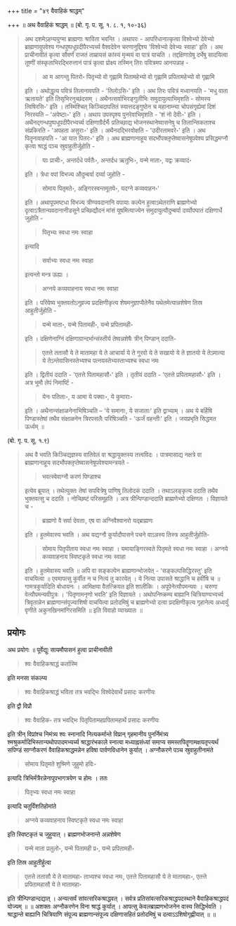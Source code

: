 +++
title = "४९ वैवाहिकं श्राद्धम्"

+++
॥ अथ वैवाहिकं श्राद्धम् ॥ (बो. गृ. प. सू. १. ८. १, १०-३६) 

> अथ दशमेऽहन्ययुग्मा ब्राह्मणाः श्राविता भवन्ति । अथापरः - आपरिधानात्कृत्वा विश्वेभ्यो देवेभ्यो ब्राह्मणावुपवेश्य गन्धपुष्पधूपदीपैरभ्यर्च्य वैश्वदेवेन चरणानुद्दिश्य 'विश्वेभ्यो देवेभ्यः स्वाहा' इति । अथ प्राचीनावीतं कृत्वा सौवर्णं राजतं ताम्रायसं कांस्यं मृन्मयं वा पात्रं याचति । तद्दक्षिणाग्रेषु दर्भेषु सादयित्वा तूष्णीं संस्कृताभिरद्भिरुत्तानं पात्रं कृत्वा प्रोक्ष्य तस्मिन् तिरः पवित्रमप आनयन्नाह - 
>
>> आ म आगन्तु पितरो॰ पितृभ्यो वो गृह्णामि पितामहेभ्यो वो गृह्णामि प्रपितामहेभ्यो वो गृह्णामि
>
> इति । अथोद्धृत्य पवित्रं तिलानावपति - 'तिलोऽसि॰' इति । अथ तिरः पवित्रं मध्वानयति - 'मधु वाता ऋतायते' इति तिसृभिरनुच्छंदसम् । अथैनत्सर्वाभिरङ्गुलीभिः समुदायुत्याभिमृशति - सोमस्य त्विषिरसि॰' इति । तस्मिंश्चित् किञ्चिदापतितं स्यात्तदङ्गुष्ठेन च महानाम्न्या चोपसंगृह्येमां दिशं निरस्यति – 'अवेष्टाः॰' इति । अथाप उपस्पृश्य पुनरेवाभिमृशति - 'शं नो देवीः॰' इति । अथैनद्गन्धपुष्पधूपदीपैरभ्यर्च्य दक्षिणाग्रैर्दर्भैः प्रतिच्छाद्य भोजनस्थानेष्वासनेषु च तिलान्सिकताश्च संप्रकिरति - 'अपहता असुराः॰' इति । अथैनदद्भिरवोक्षति - 'उदीरतामवरे॰' इति । अथ पितॄनावाहयति - 'आ यात पितरः॰' इति । अथ ब्राह्मणानाहूय सदर्भोपक्लृप्तेष्वासनेषूपवेश्य प्रसिद्धमग्नौ कृत्वा श्राद्धं पञ्च स्रुवाहुतीर्जुहोति - 
>
>> याः प्राचीः॰, अन्तर्दधे पर्वतैः॰, अन्तर्दध ऋतुभिः॰, यन्मे माता॰, यद्वः क्रव्यादं॰ 
>
> इति । त्रेधा वपां विभज्य औदुम्बर्या दर्व्या जुहोति - 
>
>> सोमाय पितृमते॰, अङ्गिरस्वन्तमूतये॰, यदग्ने कव्यवाहन॰' 
>
> इति । अथापूपमष्टधा विभज्य त्रीण्यवदानानि वपायाः कल्पेन हुत्वाऽथेतराणि ब्राह्मणेभ्यो दृत्वाऽत्रैतान्यवदानानीडसूने प्रच्छिद्यौदनं मांसं यूषमित्याज्येन समुदायुत्यौदुम्बर्या दर्व्योपघातं दक्षिणार्धे जुहोति - 
>
>> पितृभ्यः स्वधा नमः स्वाहा
>
> इत्यादि 
>
>> सर्वाभ्यः स्वधा नमः स्वाहा 
>
> इत्यन्तो मन्त्र ऊह्यः । 
>
>> अग्नये कव्यवाहनाय स्वधा नमः स्वाहा 
>
> इति । परिवेष्य भुक्तवतोऽनुव्रज्य प्रदक्षिणीकृत्य शेषमनुज्ञाप्यैतेनैव यथेतमेत्यान्नशेषेण तिस्र आहुतीर्जुहोति - 
>
>> यन्मे माता॰, यन्मे पितामही॰, यन्मे प्रपितामही॰ 
>
> इति । दक्षिणेनाग्निं दक्षिणाग्रान्दर्भान्संस्तीर्य तेष्वन्नशेषैः त्रीन् पिण्डान् ददाति- 
>
>> एतत्ते ततासौ ये ते मातामहा ये ते आचार्या ये ते गुरवो ये ते सखायो ये ते ज्ञातयो ये तेऽमात्या ये तेऽन्तेवासिनस्तेभ्यश्च पत्नयस्तेभ्यस्ताभ्यश्च स्वधा नमः
>
> इति । द्वितीयं ददाति - 'एतत्ते पितामहासौ॰' इति । तृतीयं ददाति - 'एतत्ते प्रपितामहासौ॰' इति । अत्र भूमौ लेपं निमार्ष्टि - 
>
>> येनः पतिताः॰, य आमा ये पक्वाः॰, ये कुमाराः॰
>
> इति । अथैनान्संक्षाळनेनाभिषिञ्चति – 'ये समानाः, ये सजाताः' इति द्वाभ्याम् । अथ ये बर्हिषि पिण्डास्तेषां तथैव संक्षाळनेन त्रिरपसलैः परिषिञ्चति - 'ऊर्जं वहन्तीः' इति । जयप्रभृति सिद्धमत ऊर्ध्वम् ॥

(बो. गृ. प. सू. १.९) 

> अथ वै भवति किञ्चिद्यज्ञस्य वातिवेलं वा श्रद्धायुक्तस्य तत्त्वविदः । पात्रमासाद्य नक्षत्रे वा ब्राह्मणानाहूय सदर्भोपक्लृप्तेष्वासनेषूपवेश्यामन्त्रयते - 
>
>> भवत्स्वेवाग्नौ करणं पिण्डाश्च
>
> इत्येव ब्रूयात् । तथेत्युक्तः तेषां सपवित्रेषु पाणिषु तिलोदकं ददाति । तथाऽलङ्कृत्य ददाति तथैव भुक्तवत्सु च ददाति । नोच्छिष्टं परिसमूहति । अत्र त्रीन्पिण्डान्ददाति ब्राह्मणेभ्यो दक्षिणतः । विज्ञायते च - 
>
>> ब्राह्मणो वै सर्वा देवताः, एष वा अग्निवैश्वानरो यद्ब्राह्मणः
>
> इति । हुतमेवास्य भवति । अथ यद्यग्नौ कुर्यादौपासने पचने वाऽन्नस्य तिस्त्र आहुतीर्जुहोति- 
>
>> सोमाय पितृपीताय स्वधा नमः स्वाहा । यमायाङ्गिरस्वते पितृमते स्वधा नमः स्वाहा । अग्नये कव्यवाहनाय स्विष्टकृते स्वधा नमः स्वाहा
>
> इति । हुतमेवास्य भवति ॥ अपि वा सङ्कल्पेन ब्राह्मणान्भोजयेत् - 'सङ्कल्पसिद्धिरस्तु' इति वाचयित्वा ॥ एवमापत्सु कुर्वीत न च नित्यं तु कारयेत् । ये नित्या उपासते श्राद्धानि च हवींषि च ॥ गामत्रकुर्यादिति बोधायनः । आमिक्षया वैतत्क्रियत इति शालीकिः । अपूपेनेत्यौपमन्यवः । चरुणा वेत्यौपमन्यवीपुत्रः । 'पितृणामनृणो भवति' इति विज्ञायते । अथोपनिष्क्रम्य बाह्यानि चित्रियाण्यभ्यर्च्य त्रिवृतान्नेन ब्राह्मणान्संपूज्याशिषो वाचयित्वा प्रतोदमिषुं च ब्राह्मणेभ्यो दत्वा प्रदक्षिणीकृत्य गृहानेत्य अध्वर्युं वृणीते अकुनखिनमांगिरसमिति ॥ इति विवाहो व्याख्यातः ॥

## प्रयोगः

अथ प्रयोगः ॥ पूर्वेद्युः सायमौपासनं हुत्वा प्राचीनावीती 

> श्वः वैवाहिकश्राद्धं कर्तास्मि

इति मनसा संकल्प्य 

> श्वः वैवाहिकश्राद्धं भविता तत्र भवद्भिः विश्वेदेवार्थे प्रसादः करणीयः

इति द्वौ विप्रौ 

> श्वः वैवाहिक॰ तत्र भवद्भिः पितृपितामहप्रपितामहार्थे प्रसादः करणीयः

इति त्रीन् विप्रांश्च निमंत्र्य श्वः स्नानादि नित्यकर्मान्ते विप्रान् गृहमानीय पुनर्निमंत्र्य श्मश्रुकर्मादिभिस्तान्यथोपपादमभ्यर्च्य श्राद्धारंभकाले स्नात्वा मध्याह्नसंध्यां समाप्य समस्तपितॄणामक्षयतृप्त्यर्थं सपिण्डं साग्नौकरणं वैवाहिकश्राद्धमन्नेन हविषा पार्वणविधानेन कुर्यात् । अग्नौकरणे पञ्च स्रुवाहुतीनामंते 

> सोमाय पितृमते शुष्मिणे जुहुमो हविः॰ 

इत्यादि त्रिभिर्मंत्रैरन्नेनापूपभागत्रयेण च होमः । ततः 

> पितृभ्यः स्वधा नमः स्वाहा

इत्यादि चतुर्विंशतिहोमांते 

> अग्नये कव्यवाहनाय स्विष्टकृते स्वधा नमः स्वाहा 

इति स्विष्टकृतं च जुहुयात् । ब्राह्मणभोजनान्ते अन्नशेषेण 

> यन्मे माता प्रलुलो॰, यन्मे पितामही प्र॰, यन्मे प्रपितामही॰ 

इति तिस्र आहुतीर्हुत्वा 

> एतत्ते ततासौ ये ते मातामहा॰ ताभ्यश्च स्वधा नमः, एतत्ते पितामहासौ ये ते मातामहाः॰, एतत्ते प्रपितामहासौ ये ते मातामहा॰ 

इति त्रीन्पिण्डान्दद्यात् । अन्यत्सर्वं सांवत्सरिकश्राद्धवत् । सर्वत्र प्रतिसांवत्सरिकश्राद्धपदस्थाने वैवाहिकश्राद्धपदं योज्यम् ॥ ॥ अशक्तः अग्नौकरणेन विना श्राद्धं कुर्यात् । आपत्सु केवलब्राह्मणभोजनेन वास्य सिद्धिर्भवति । श्राद्धान्ते बाह्यानि चित्रियाणि संपूज्य ब्राह्मणान्संपूज्य दक्षिणासहितं प्रतोदमिषुं च दत्वाऽऽशिषोगृह्णीयात् ॥ ॥